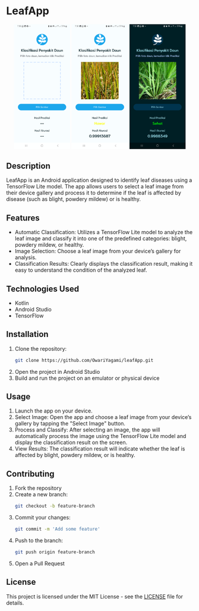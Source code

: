 # LeafApp

<p align="center">
  <img src="https://github.com/OwariYagami/leafApp/blob/Starter-Project/leafApp%20(1).png" alt="Screenshot 1" width="30%">
  <img src="https://github.com/OwariYagami/leafApp/blob/Starter-Project/leafApp%20(3).png" alt="Screenshot 2" width="30%">
  <img src="https://github.com/OwariYagami/leafApp/blob/Starter-Project/leafApp%20(2).png" alt="Screenshot 3" width="30%">
</p>

## Description
LeafApp is an Android application designed to identify leaf diseases using a TensorFlow Lite model. The app allows users to select a leaf image from their device gallery and process it to determine if the leaf is affected by disease (such as blight, powdery mildew) or is healthy.
## Features
- Automatic Classification: Utilizes a TensorFlow Lite model to analyze the leaf image and classify it into one of the predefined categories: blight, powdery mildew, or healthy.
- Image Selection: Choose a leaf image from your device’s gallery for analysis.
- Classification Results: Clearly displays the classification result, making it easy to understand the condition of the analyzed leaf.

## Technologies Used
- Kotlin
- Android Studio
- TensorFlow

## Installation
1. Clone the repository:
    ```bash
    git clone https://github.com/OwariYagami/leafApp.git
    ```
2. Open the project in Android Studio
3. Build and run the project on an emulator or physical device

## Usage
1. Launch the app on your device.
2. Select Image: Open the app and choose a leaf image from your device’s gallery by tapping the "Select Image" button.
3. Process and Classify: After selecting an image, the app will automatically process the image using the TensorFlow Lite model and display the classification result on the screen.
4. View Results: The classification result will indicate whether the leaf is affected by blight, powdery mildew, or is healthy.

## Contributing
1. Fork the repository
2. Create a new branch:
    ```bash
    git checkout -b feature-branch
    ```
3. Commit your changes:
    ```bash
    git commit -m 'Add some feature'
    ```
4. Push to the branch:
    ```bash
    git push origin feature-branch
    ```
5. Open a Pull Request

## License
This project is licensed under the MIT License - see the [LICENSE](LICENSE) file for details.
